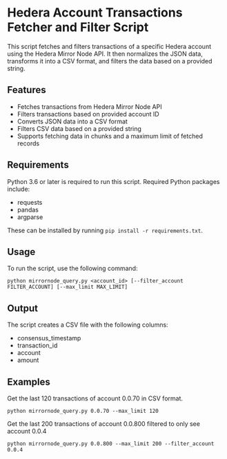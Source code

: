 # Hedera Account Transactions Fetcher and Filter Script

This script fetches and filters transactions of a specific Hedera account using the Hedera Mirror Node API. It then normalizes the JSON data, transforms it into a CSV format, and filters the data based on a provided string.

## Features

- Fetches transactions from Hedera Mirror Node API
- Filters transactions based on provided account ID
- Converts JSON data into a CSV format
- Filters CSV data based on a provided string
- Supports fetching data in chunks and a maximum limit of fetched records

## Requirements

Python 3.6 or later is required to run this script. Required Python packages include:

- requests
- pandas
- argparse

These can be installed by running `pip install -r requirements.txt`.

## Usage

To run the script, use the following command:

```
python mirrornode_query.py <account_id> [--filter_account FILTER_ACCOUNT] [--max_limit MAX_LIMIT]
```

## Output
The script creates a CSV file with the following columns:

- consensus_timestamp
- transaction_id
- account
- amount

## Examples

Get the last 120 transactions of account 0.0.70 in CSV format.
```
python mirrornode_query.py 0.0.70 --max_limit 120
```

Get the last 200 transactions of account 0.0.800 filtered to only see account 0.0.4
```
python mirrornode_query.py 0.0.800 --max_limit 200 --filter_account 0.0.4
```
